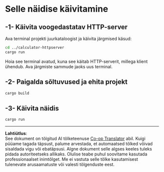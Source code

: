 <!--
CO_OP_TRANSLATOR_METADATA:
{
  "original_hash": "aa5122c6d9868b4b566586f27577ca47",
  "translation_date": "2025-10-11T11:50:12+00:00",
  "source_file": "03-GettingStarted/06-http-streaming/solution/rust/calculator-httpclient/README.md",
  "language_code": "et"
}
-->
# Selle näidise käivitamine

## -1- Käivita voogedastatav HTTP-server

Ava terminal projekti juurkataloogist ja käivita järgmised käsud:

```bash
cd ../calculator-httpserver
cargo run
```

Hoia see terminal avatud, kuna see käitab HTTP-serverit, millega klient ühendub. Ava järgmiste sammude jaoks uus terminal.

## -2- Paigalda sõltuvused ja ehita projekt

```bash
cargo build
```

## -3- Käivita näidis

```bash
cargo run
```

---

**Lahtiütlus**:  
See dokument on tõlgitud AI tõlketeenuse [Co-op Translator](https://github.com/Azure/co-op-translator) abil. Kuigi püüame tagada täpsust, palume arvestada, et automaatsed tõlked võivad sisaldada vigu või ebatäpsusi. Algne dokument selle algses keeles tuleks pidada autoriteetseks allikaks. Olulise teabe puhul soovitame kasutada professionaalset inimtõlget. Me ei vastuta selle tõlke kasutamisest tulenevate arusaamatuste või valesti tõlgenduste eest.